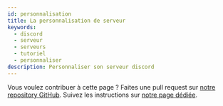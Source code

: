 ```yaml
---
id: personnalisation
title: La personnalisation de serveur
keywords:
  - discord
  - serveur
  - serveurs
  - tutoriel
  - personnaliser
description: Personnaliser son serveur discord
---
```

Vous voulez contribuer à cette page ? Faites une pull request sur [notre repository GitHub](https://github.com/discordfr/wiki). Suivez les instructions sur [notre page dédiée](https://discord.fr/wiki/contribuer).
